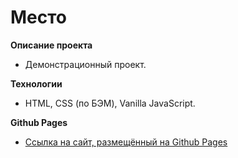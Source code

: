# Место

**Описание проекта**
* Демонстрационный проект.

**Технологии**
* HTML, CSS (по БЭМ), Vanilla JavaScript.

**Github Pages**
* [Ссылка на сайт, размещённый на Github Pages](https://katekostina.github.io/mesto/index.html)
